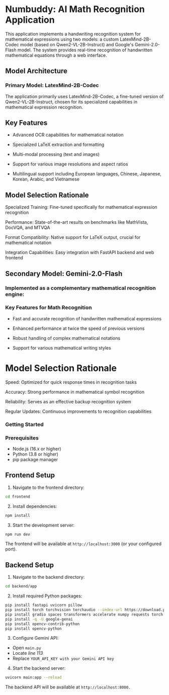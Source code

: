 # Numbuddy: AI Math Recognition Application
This application implements a handwriting recognition system for mathematical expressions using two models: a custom LatexMind-2B-Codec model (based on Qwen2-VL-2B-Instruct) and Google's Gemini-2.0-Flash model. The system provides real-time recognition of handwritten mathematical equations through a web interface.

## Model Architecture
### Primary Model: LatexMind-2B-Codec
The application primarily uses LatexMind-2B-Codec, a fine-tuned version of Qwen2-VL-2B-Instruct, chosen for its specialized capabilities in mathematical expression recognition.

## Key Features

- Advanced OCR capabilities for mathematical notation

- Specialized LaTeX extraction and formatting

- Multi-modal processing (text and images)

- Support for various image resolutions and aspect ratios

- Multilingual support including European languages, Chinese, Japanese, Korean, Arabic, and Vietnamese


## Model Selection Rationale
Specialized Training: Fine-tuned specifically for mathematical expression recognition

Performance: State-of-the-art results on benchmarks like MathVista, DocVQA, and MTVQA

Format Compatibility: Native support for LaTeX output, crucial for mathematical notation

Integration Capabilities: Easy integration with FastAPI backend and web frontend

## Secondary Model: Gemini-2.0-Flash
### Implemented as a complementary mathematical recognition engine:

### Key Features for Math Recognition
- Fast and accurate recognition of handwritten mathematical expressions

- Enhanced performance at twice the speed of previous versions

- Robust handling of complex mathematical notations

- Support for various mathematical writing styles

# Model Selection Rationale

Speed: Optimized for quick response times in recognition tasks

Accuracy: Strong performance in mathematical symbol recognition

Reliability: Serves as an effective backup recognition system

Regular Updates: Continuous improvements to recognition capabilities

### Getting Started
### Prerequisites

- Node.js (16.x or higher)
- Python (3.8 or higher)
- pip package manager


## Frontend Setup

1. Navigate to the frontend directory:

```bash
cd frontend
```

2. Install dependencies:
```bash
npm install
```

3. Start the development server:
```bash
npm run dev
```
The frontend will be available at `http://localhost:3000` (or your configured port).

## Backend Setup

1. Navigate to the backend directory:
```bash
cd backend/app
```
2. Install required Python packages:
```bash
pip install fastapi uvicorn pillow
pip install torch torchvision torchaudio --index-url https://download.pytorch.org/whl/cpu
pip install gradio spaces transformers accelerate numpy requests torch torchvision qwen-vl-utils av ipython reportlab fpdf python-docx pillow huggingface_hub
pip install -q -U google-genai
pip install opencv-contrib-python
pip install opencv-python
```

3. Configure Gemini API:
- Open `main.py`
- Locate *line 113*
- Replace `YOUR_API_KEY with your Gemini API key`

4. Start the backend server:
```bash
uvicorn main:app --reload
```
The backend API will be available at `http://localhost:8000.`
